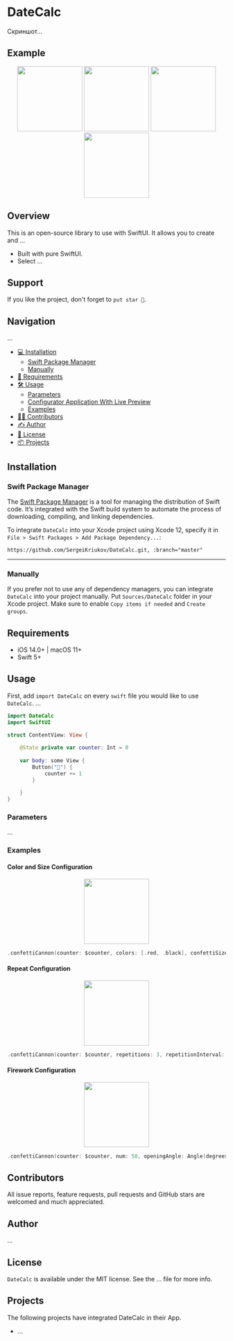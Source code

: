 # DateCalc

Скриншот...


## Example

<p align="center">
  <img src="./Gifs/default.gif" width="150" />
  <img src="./Gifs/make-it-rain.gif" width="150"/>
  <img src="./Gifs/explosion.gif" width="150" />
  <img src="./Gifs/color.gif" width="150" />
</p>

## Overview

This is an open-source library to use with SwiftUI. It allows you to create and ...

- Built with pure SwiftUI.
- Select ...

## Support 

If you like the project, don't forget to `put star 🌟`.

## Navigation

...
- [💻 Installation](#-installation)
  - [Swift Package Manager](#swift-package-manager)
  - [Manually](#manually)
- [🧳 Requirements](#-requirements)
- [🛠 Usage](#-usage)
  - [Parameters](#parameters)
  - [Configurator Application With Live Preview](#configurator-application-with-live-preview)
  - [Examples](#examples)
- [👨‍💻 Contributors](#-contributors)
- [✍️ Author](#-author)
- [📃 License](#-license)
- [📦 Projects](#-projects)

## Installation

### Swift Package Manager

The [Swift Package Manager](https://swift.org/package-manager/) is a tool for managing the distribution of Swift code. It’s integrated with the Swift build system to automate the process of downloading, compiling, and linking dependencies.

To integrate `DateCalc` into your Xcode project using Xcode 12, specify it in `File > Swift Packages > Add Package Dependency...`:

```ogdl
https://github.com/SergeiKriukov/DateCalc.git, :branch="master"
```

---

### Manually

If you prefer not to use any of dependency managers, you can integrate `DateCalc` into your project manually. Put `Sources/DateCalc` folder in your Xcode project. Make sure to enable `Copy items if needed` and `Create groups`.

## Requirements

- iOS 14.0+ | macOS 11+
- Swift 5+

## Usage

First, add `import DateCalc` on every `swift` file you would like to use `DateCalc`. ...

```swift
import DateCalc
import SwiftUI

struct ContentView: View {
    
    @State private var counter: Int = 0
    
    var body: some View {
        Button("🎉") {
            counter += 1
        }
        
    }
}

```

### Parameters
...

### Examples

#### Color and Size Configuration

<p align="center">
  <img src="./Gifs/color.gif" width="150" />
</p>

```swift
.confettiCannon(counter: $counter, colors: [.red, .black], confettiSize: 20)
```

#### Repeat Configuration

<p align="center">
  <img src="./Gifs/repeat.gif" width="150" />
</p>

```swift
.confettiCannon(counter: $counter, repetitions: 3, repetitionInterval: 0.7)
```

#### Firework Configuration

<p align="center">
  <img src="./Gifs/explosion.gif" width="150" />
</p>

```swift
.confettiCannon(counter: $counter, num: 50, openingAngle: Angle(degrees: 0), closingAngle: Angle(degrees: 360), radius: 200)
```

## Contributors

All issue reports, feature requests, pull requests and GitHub stars are welcomed and much appreciated.

## Author

...

## License

`DateCalc` is available under the MIT license. See the ... file for more info.

## Projects

The following projects have integrated DateCalc in their App.
- ...
